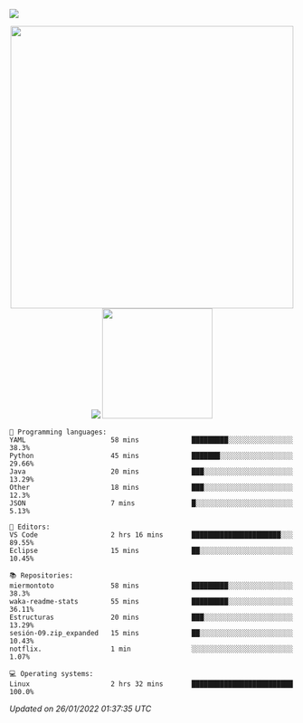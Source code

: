 ![](https://hit.yhype.me/github/profile?user_id=20926603)

<p align="center">
  <img src="https://raw.githubusercontent.com/miermontoto/miermontoto/main/daft.gif" width="500px" />
  <img src="https://github-readme-stats.vercel.app/api?username=miermontoto&count_private=true&include_all_commits=true&hide_border=true&theme=nord" />
  <img src="https://github-readme-stats.vercel.app/api/top-langs/?username=miermontoto&layout=compact&card_width=250&exclude_repo=TEC&langs_count=8&hide_border=true&theme=nord" height="195rem" />
</p>

<!--START_SECTION:waka-->
```text
💬 Programming languages: 
YAML                     58 mins             █████████░░░░░░░░░░░░░░░░   38.3% 
Python                   45 mins             ███████░░░░░░░░░░░░░░░░░░   29.66% 
Java                     20 mins             ███░░░░░░░░░░░░░░░░░░░░░░   13.29% 
Other                    18 mins             ███░░░░░░░░░░░░░░░░░░░░░░   12.3% 
JSON                     7 mins              █░░░░░░░░░░░░░░░░░░░░░░░░   5.13%

📝 Editors: 
VS Code                  2 hrs 16 mins       ██████████████████████░░░   89.55% 
Eclipse                  15 mins             ██░░░░░░░░░░░░░░░░░░░░░░░   10.45%

📚 Repositories: 
miermontoto              58 mins             █████████░░░░░░░░░░░░░░░░   38.3% 
waka-readme-stats        55 mins             █████████░░░░░░░░░░░░░░░░   36.11% 
Estructuras              20 mins             ███░░░░░░░░░░░░░░░░░░░░░░   13.29% 
sesión-09.zip_expanded   15 mins             ██░░░░░░░░░░░░░░░░░░░░░░░   10.43% 
notflix.                 1 min               ░░░░░░░░░░░░░░░░░░░░░░░░░   1.07%

💻 Operating systems: 
Linux                    2 hrs 32 mins       █████████████████████████   100.0%

```


 *Updated on 26/01/2022 01:37:35 UTC*
<!--END_SECTION:waka-->
